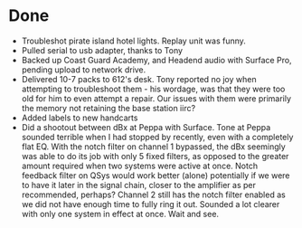 # Done
- Troubleshot pirate island hotel lights. Replay unit was funny.
- Pulled serial to usb adapter, thanks to Tony
- Backed up Coast Guard Academy, and Headend audio with Surface Pro, pending upload to network drive.
- Delivered 10-7 packs to 612's desk. Tony reported no joy when attempting to troubleshoot them - his wordage, was that they were too old for him to even attempt a repair. Our issues with them were primarily the memory not retaining the base station iirc?
- Added labels to new handcarts
- Did a shootout between dBx at Peppa with Surface. Tone at Peppa sounded terrible when I had stopped by recently, even with a completely flat EQ. With the notch filter on channel 1 bypassed, the dBx seemingly was able to do its job with only 5 fixed filters, as opposed to the greater amount required when two systems were active at once. Notch feedback filter on QSys would work better (alone) potentially if we were to have it later in the signal chain, closer to the amplifier as per recommended, perhaps? Channel 2 still has the notch filter enabled as we did not have enough time to fully ring it out. Sounded a lot clearer with only one system in effect at once. Wait and see.
